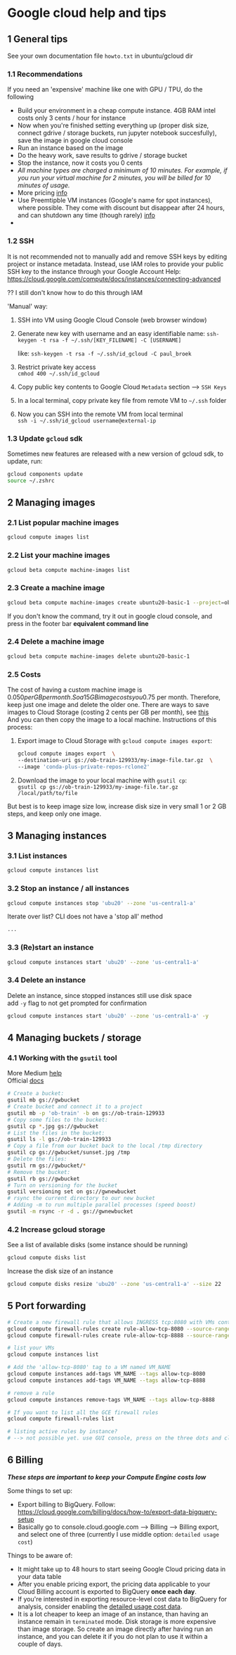 # Google cloud help and tips

## 1 General tips

See your own documentation file `howto.txt` in ubuntu/gcloud dir

### 1.1 Recommendations

If you need an 'expensive' machine like one with GPU / TPU, do the following

- Build your environment in a cheap compute instance. 4GB RAM intel costs only 3 cents / hour for instance
- Now when you're finished setting everything up (proper disk size, connect gdrive / storage buckets, run jupyter notebook succesfully), save the image in google cloud console
- Run an instance based on the image
- Do the heavy work, save results to gdrive / storage bucket
- Stop the instance, now it costs you 0 cents
- _All machine types are charged a minimum of 10 minutes. For example, if you run your virtual machine for 2 minutes, you will be billed for 10 minutes of usage._
- More pricing [info](https://blog.optimal.io/CPO200-Pricing-Questions-Google-Cloud/)
- Use Preemtipble VM instances (Google's name for spot instances), where possible. They come with discount but disappear after 24 hours, and can shutdown any time (though rarely)
	[info](https://cloud.google.com/compute/docs/instances/preemptible)
- 

### 1.2 SSH

It is not recommended not to manually add and remove SSH keys by editing project or instance metadata. 
Instead, use IAM roles to provide your public SSH key to the instance through your Google Account
Help:
https://cloud.google.com/compute/docs/instances/connecting-advanced

?? I still don't know how to do this through IAM

'Manual' way:

1. SSH into VM using Google Cloud Console (web browser window)

2. Generate new key with username and an easy identifiable name:
	`ssh-keygen -t rsa -f ~/.ssh/[KEY_FILENAME] -C [USERNAME]`

	like: `ssh-keygen -t rsa -f ~/.ssh/id_gcloud -C paul_broek`

3. Restrict private key access  
 	`cmhod 400 ~/.ssh/id_gcloud`

4. Copy public key contents to Google Cloud `Metadata` section ⟶ `SSH Keys`

5. In a local terminal, copy private key file from remote VM to `~/.ssh` folder

6. Now you can SSH into the remote VM from local terminal  
	`ssh -i ~/.ssh/id_gcloud username@external-ip`

### 1.3 Update `gcloud` sdk

Sometimes new features are released with a new version of gcloud sdk, to update, run: 
```bash
gcloud components update
source ~/.zshrc
```

## 2 Managing images

### 2.1 List popular machine images

```bash
gcloud compute images list
```

### 2.2 List your machine images

```bash
gcloud beta compute machine-images list
```

### 2.3 Create a machine image

```bash
gcloud beta compute machine-images create ubuntu20-basic-1 --project=ob-train --source-instance=ubuntu20-basic --source-instance-zone=us-central1-a --storage-location=us
```

If you don't know the command, try it out in google cloud console, and press in the footer bar **equivalent command line**

### 2.4 Delete a machine image

```bash
gcloud beta compute machine-images delete ubuntu20-basic-1
```

### 2.5 Costs

The cost of having a custom machine image is $0.050 per GB per month. So a 15GB image costs you 0.75$ per month. Therefore, keep just one image and delete the older one.
There are ways to save images to Cloud Storage (costing 2 cents per GB per month), see [this](https://stackoverflow.com/questions/59723073/how-to-download-a-google-cloud-compute-engine-vm-instance)  
And you can then copy the image to a local machine. Instructions of this process:  

1. Export image to Cloud Storage with `gcloud compute images export`:  
	```bash
	gcloud compute images export  \
    --destination-uri gs://ob-train-129933/my-image-file.tar.gz  \
    --image 'conda-plus-private-repos-rclone2'
	```

2. Download the image to your local machine with `gsutil cp`:  
	`gsutil cp gs://ob-train-129933/my-image-file.tar.gz /local/path/to/file`

But best is to keep image size low, increase disk size in very small 1 or 2 GB steps, and keep only one image.

## 3 Managing instances

### 3.1 List instances

```bash
gcloud compute instances list
```

### 3.2 Stop an instance / all instances

```bash
gcloud compute instances stop 'ubu20' --zone 'us-central1-a'
```

Iterate over list? CLI does not have a 'stop all' method
```bash
...
```

### 3.3 (Re)start an instance

```bash
gcloud compute instances start 'ubu20' --zone 'us-central1-a'
```

### 3.4 Delete an instance
Delete an instance, since stopped instances still use disk space  
add `-y` flag to not get prompted for confirmation

```bash
gcloud compute instances start 'ubu20' --zone 'us-central1-a' -y
```

## 4 Managing buckets / storage

### 4.1 Working with the `gsutil` tool

More Medium [help](https://medium.com/google-cloud/google-cloud-storage-tutorial-part-1-aee81f9d3247)  
Official [docs](https://cloud.google.com/storage/docs/gsutil)
 
```bash
# Create a bucket:
gsutil mb gs://gwbucket
# Create bucket and connect it to a project
gsutil mb -p 'ob-train' -b on gs://ob-train-129933
# Copy some files to the bucket:
gsutil cp *.jpg gs://gwbucket
# List the files in the bucket:
gsutil ls -l gs://ob-train-129933
# Copy a file from our bucket back to the local /tmp directory
gsutil cp gs://gwbucket/sunset.jpg /tmp
# Delete the files:
gsutil rm gs://gwbucket/*
# Remove the bucket:
gsutil rb gs://gwbucket
# Turn on versioning for the bucket
gsutil versioning set on gs://gwnewbucket
# rsync the current directory to our new bucket
# Adding -m to run multiple parallel processes (speed boost)
gsutil -m rsync -r -d . gs://gwnewbucket
```

### 4.2 Increase gcloud storage

See a list of available disks (some instance should be running)

```bash
gcloud compute disks list
```

Increase the disk size of an instance

```bash
gcloud compute disks resize 'ubu20' --zone 'us-central1-a' --size 22
```

## 5 Port forwarding

```bash
# Create a new firewall rule that allows INGRESS tcp:8080 with VMs containing tag 'allow-tcp-8080'
gcloud compute firewall-rules create rule-allow-tcp-8080 --source-ranges 0.0.0.0/0 --target-tags allow-tcp-8080 --allow tcp:8080
gcloud compute firewall-rules create rule-allow-tcp-8888 --source-ranges 0.0.0.0/0 --target-tags allow-tcp-8888 --allow tcp:8888

# list your VMs
gcloud compute instances list

# Add the 'allow-tcp-8080' tag to a VM named VM_NAME
gcloud compute instances add-tags VM_NAME --tags allow-tcp-8080
gcloud compute instances add-tags VM_NAME --tags allow-tcp-8888

# remove a rule
gcloud compute instances remove-tags VM_NAME --tags allow-tcp-8888

# If you want to list all the GCE firewall rules
gcloud compute firewall-rules list

# listing active rules by instance?
# --> not possible yet. use GUI console, press on the three dots and click 'View network details'
```

## 6 Billing

***These steps are important to keep your Compute Engine costs low***

Some things to set up:

- Export billing to BigQuery. Follow: https://cloud.google.com/billing/docs/how-to/export-data-bigquery-setup 
- Basically go to console.cloud.google.com ⟶ Billing ⟶ Billing export, and select one of three (currently I use middle option: `detailed usage cost`)

Things to be aware of:

* It might take up to 48 hours to start seeing Google Cloud pricing data in your data table
* After you enable pricing export, the pricing data applicable to your Cloud Billing account is exported to BigQuery **once each day**.
* If you're interested in exporting resource-level cost data to BigQuery for analysis, consider enabling the [detailed usage cost data](https://cloud.google.com/billing/docs/how-to/export-data-bigquery-tables#detailed-usage-cost-data-schema).
* It is a lot cheaper to keep an image of an instance, than having an instance remain in `terminated` mode. Disk storage is more expensive than image storage. So create an image directly after having run an instance, and you can delete it if you do not plan to use it within a couple of days.